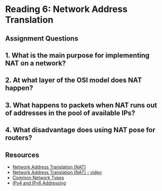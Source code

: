 # Reading 6: Network Address Translation

## Assignment Questions
**1. What is the main purpose for implementing NAT on a network?**
-

**2. At what layer of the OSI model does NAT happen?**
-

**3. What happens to packets when NAT runs out of addresses in the pool of available IPs?**
-

**4. What disadvantage does using NAT pose for routers?**
-

## Resources 
- [Network Address Translation (NAT)](https://www.geeksforgeeks.org/network-address-translation-nat/)
- [Network Address Translation (NAT) - video](https://www.professormesser.com/network-plus/n10-007/network-address-translation-3/)
- [Common Network Types](https://www.professormesser.com/network-plus/n10-007/common-network-types/)
- [IPv4 and IPv6 Addressing](https://www.professormesser.com/network-plus/n10-007/ipv4-and-ipv6-addressing/)
